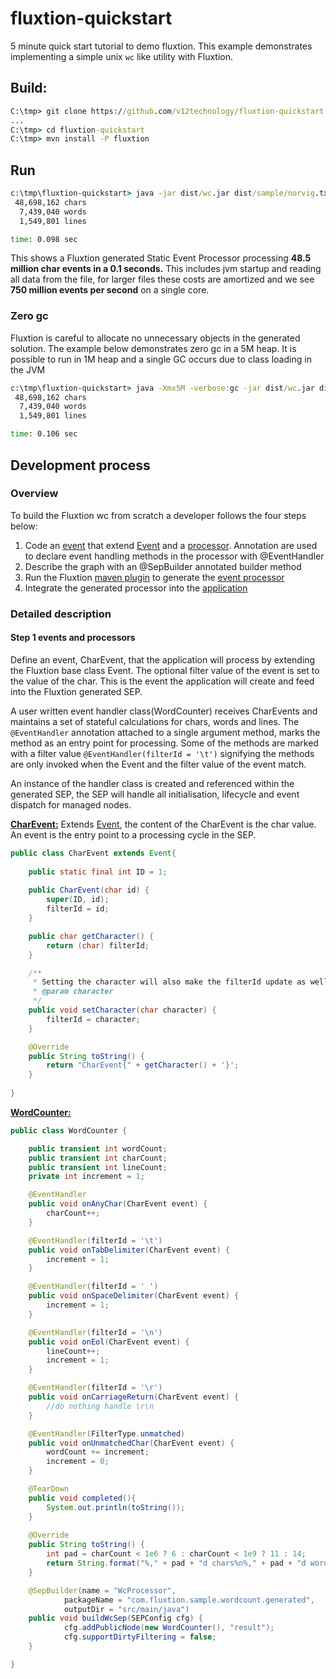 # fluxtion-quickstart
5 minute quick start tutorial to demo fluxtion. This example demonstrates implementing a simple unix `wc` like utility with Fluxtion.

## Build:

```bat
C:\tmp> git clone https://github.com/v12technology/fluxtion-quickstart
...
C:\tmp> cd fluxtion-quickstart
C:\tmp> mvn install -P fluxtion
```

## Run

```bat
c:\tmp\fluxtion-quickstart> java -jar dist/wc.jar dist/sample/norvig.txt
 48,698,162 chars
  7,439,040 words
  1,549,801 lines

time: 0.098 sec
```
This shows a Fluxtion generated Static Event Processor processing **48.5 million char events in a 0.1 seconds.** This includes jvm startup and reading all data from the file, for larger files these costs are amortized and we see **750 million events per second** on a single core.

### Zero gc
Fluxtion is careful to allocate no unnecessary objects in the generated solution. The example below demonstrates zero gc in a 5M heap. It is possible to run in 1M heap and a single GC occurs due to class loading in the JVM 
```bat
c:\tmp\fluxtion-quickstart> java -Xmx5M -verbose:gc -jar dist/wc.jar dist/sample/norvig.txt
 48,698,162 chars
  7,439,040 words
  1,549,801 lines

time: 0.106 sec
```

## Development process ##
### Overview ###

To build the Fluxtion wc from scratch a developer follows the four steps below:

1. Code an [event](https://github.com/v12technology/fluxtion-quickstart/blob/master/src/main/java/com/fluxtion/sample/wordcount/CharEvent.java) that extend [Event](https://github.com/v12technology/fluxtion/blob/master/api/src/main/java/com/fluxtion/api/event/Event.java)
and a [processor](https://github.com/v12technology/fluxtion-quickstart/blob/master/src/main/java/com/fluxtion/sample/wordcount/WordCounter.java). Annotation are used to declare event handling methods in the processor with @EventHandler
2. Describe the graph with an @SepBuilder annotated builder method
3. Run the Fluxtion [maven plugin](https://github.com/v12technology/fluxtion-quickstart/blob/master/pom.xml) to generate the [event processor](https://github.com/v12technology/fluxtion-quickstart/blob/master/src/main/java/com/fluxtion/sample/wordcount/generated/WcProcessor.java) 
4. Integrate the generated processor into the [application](https://github.com/v12technology/fluxtion-quickstart/blob/master/src/main/java/com/fluxtion/sample/wordcount/Main.java)

### Detailed description ###

#### Step 1 events and processors ####

Define an event, CharEvent, that the application will process by extending the Fluxtion base class Event. The optional 
filter value of the event is set to the value of the char. This is the event the application will create and feed into the Fluxtion generated SEP.

A user written event handler class(WordCounter) receives CharEvents and maintains a set of stateful calculations for chars, words and lines. 
The ```@EventHandler``` annotation attached to a single argument method, marks the method as an entry point for processing. 
Some of the methods are marked with a filter value ```@EventHandler(filterId = '\t')``` signifying 
the  methods are only invoked when the Event and the filter value of the event match.
 
An instance of the handler class is created and referenced within the generated SEP, the SEP 
will handle all initialisation, lifecycle and event dispatch for managed nodes. 


**[CharEvent:](https://github.com/v12technology/fluxtion-quickstart/blob/master/src/main/java/com/fluxtion/sample/wordcount/CharEvent.java)** Extends [Event](api/src/main/java/com/fluxtion/runtime/event/Event.java), the content of the CharEvent is the char value. An event is the entry point to a processing cycle in the SEP.

```java
public class CharEvent extends Event{
    
    public static final int ID = 1;
    
    public CharEvent(char id) {
        super(ID, id);
        filterId = id;
    }

    public char getCharacter() {
        return (char) filterId;
    }

    /**
     * Setting the character will also make the filterId update as well
     * @param character 
     */
    public void setCharacter(char character) {
        filterId = character;
    }

    @Override
    public String toString() {
        return "CharEvent{" + getCharacter() + '}';
    }
           
}
```


**[WordCounter:](https://github.com/v12technology/fluxtion-quickstart/blob/master/src/main/java/com/fluxtion/sample/wordcount/WordCounter.java)** 


```java
public class WordCounter {

    public transient int wordCount;
    public transient int charCount;
    public transient int lineCount;
    private int increment = 1;

    @EventHandler
    public void onAnyChar(CharEvent event) {
        charCount++;
    }

    @EventHandler(filterId = '\t')
    public void onTabDelimiter(CharEvent event) {
        increment = 1;
    }

    @EventHandler(filterId = ' ')
    public void onSpaceDelimiter(CharEvent event) {
        increment = 1;
    }

    @EventHandler(filterId = '\n')
    public void onEol(CharEvent event) {
        lineCount++;
        increment = 1;
    }

    @EventHandler(filterId = '\r')
    public void onCarriageReturn(CharEvent event) {
        //do nothing handle \r\n
    }

    @EventHandler(FilterType.unmatched)
    public void onUnmatchedChar(CharEvent event) {
        wordCount += increment;
        increment = 0;
    }

    @TearDown
    public void completed(){
        System.out.println(toString());
    }
    
    @Override
    public String toString() {
        int pad = charCount < 1e6 ? 6 : charCount < 1e9 ? 11 : 14;
        return String.format("%," + pad + "d chars%n%," + pad + "d words%n%," + pad + "d lines %n", charCount, wordCount, lineCount);
    }

    @SepBuilder(name = "WcProcessor",
            packageName = "com.fluxtion.sample.wordcount.generated",
            outputDir = "src/main/java")
    public void buildWcSep(SEPConfig cfg) {
            cfg.addPublicNode(new WordCounter(), "result");
            cfg.supportDirtyFiltering = false;
    }

}

```
 